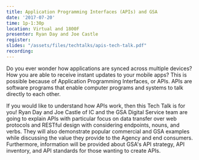 ```yaml
---
title: Application Programming Interfaces (APIs) and GSA
date: '2017-07-20'
time: 1p-1:30p
location: Virtual and 1800F
presenter: Ryan Day and Joe Castle
register:
slides: "/assets/files/techtalks/apis-tech-talk.pdf"
recording:
---
```


Do you ever wonder how applications are synced across multiple devices? How you are able to receive instant updates to your mobile apps? This is possible because of Application Programming Interfaces, or APIs. APIs are software programs that enable computer programs and systems to talk directly to each other.

If you would like to understand how APIs work, then this Tech Talk is for you! Ryan Day and Joe Castle of IC and the GSA Digital Service team are going to explain APIs with particular focus on data transfer over web protocols and RESTful design with considering endpoints, nouns, and verbs. They will also demonstrate popular commercial and GSA examples while discussing the value they provide to the Agency and end consumers. Furthermore, information will be provided about GSA's API strategy, API inventory, and API standards for those wanting to create APIs.

